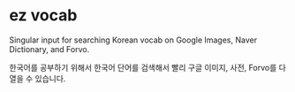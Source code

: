 ez vocab
===

Singular input for searching Korean vocab on Google Images, Naver Dictionary, and Forvo.

한국어를 공부하기 위해서 한국어 단어를 검색해서 빨리 구글 이미지, 사전, Forvo를 다 열을 수 있습니다.
